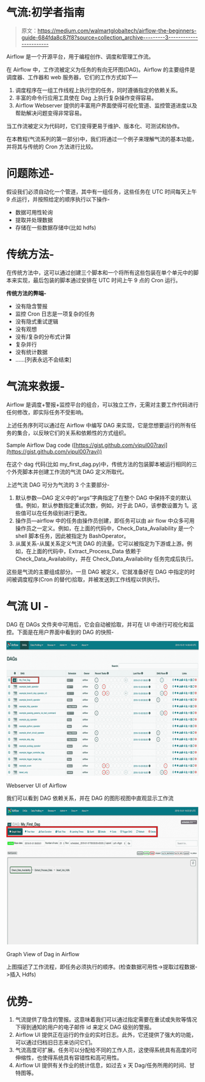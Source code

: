 # 气流:初学者指南

> 原文：<https://medium.com/walmartglobaltech/airflow-the-beginners-guide-684fda8c87f8?source=collection_archive---------3----------------------->

Airflow 是一个开源平台，用于编程创作、调度和管理工作流。

在 Airflow 中，工作流被定义为任务的有向无环图(DAG)。Airflow 的主要组件是调度器、工作器和 web 服务器，它们的工作方式如下—

1.  调度程序在一组工作线程上执行您的任务，同时遵循指定的依赖关系。
2.  丰富的命令行应用工具使在 Dag 上执行复杂操作变得容易。
3.  Airflow Webserver 提供的丰富用户界面使得可视化管道、监控管道进度以及帮助解决问题变得非常容易。

当工作流被定义为代码时，它们变得更易于维护、版本化、可测试和协作。

在本教程(气流系列的第一部分)中，我们将通过一个例子来理解气流的基本功能，并将其与传统的 Cron 方法进行比较。

# 问题陈述-

假设我们必须自动化一个管道，其中有一组任务，这些任务在 UTC 时间每天上午 9 点运行，并按照给定的顺序执行以下操作-

*   数据可用性轮询
*   提取并处理数据
*   存储在一些数据存储中(比如 hdfs)

# **传统方法-**

在传统方法中，这可以通过创建三个脚本和一个将所有这些包装在单个单元中的脚本来实现，最后包装的脚本通过安排在 UTC 时间上午 9 点的 Cron 运行。

**传统方法的弊端-**

*   没有隐含警报
*   监控 Cron 日志是一项复杂的任务
*   没有隐式重试逻辑
*   没有观想
*   没有/复杂的分布式计算
*   复杂并行
*   没有统计数据
*   ……[列表永远不会结束]

# **气流来救援-**

Airflow 是调度+警报+监控平台的组合，可以独立工作，无需对主要工作代码进行任何修改，即实际任务不受影响。

上述任务序列可以通过在 Airflow 中编写 DAG 来实现，它是您想要运行的所有任务的集合，以反映它们的关系和依赖性的方式组织。

Sample Airflow Dag code ([https://gist.github.com/vipul007ravi](https://gist.github.com/vipul007ravi))

在这个 dag 代码(比如 my_first_dag.py)中，传统方法的包装脚本被运行相同的三个外壳脚本并创建工作流的气流 DAG 定义所取代。

上述气流 DAG 可分为气流的 3 个主要部分-

1.  默认参数—DAG 定义中的“args”字典指定了在整个 DAG 中保持不变的默认值。例如，默认参数指定重试次数，例如，对于此 DAG，该参数设置为 1。这些值可以在任务级别进行更改。
2.  操作员—airflow 中的任务由操作员创建，即任务可以由 air flow 中众多可用操作员之一定义。例如，在上面的代码中，Check_Data_Availability 是一个 shell 脚本任务，因此被指定为 BashOperator。
3.  从属关系-从属关系定义气流 DAG 的流量。它可以被指定为下游或上游。例如，在上面的代码中，Extract_Process_Data 依赖于 Check_Data_Availability，并在 Check_Data_Availability 任务完成后执行。

这些是气流的主要组成部分。一旦 DAG 被定义，它就准备好在 DAG 中指定的时间被调度程序(Cron 的替代)拾取，并被发送到工作线程以供执行。

# **气流 UI -**

DAG 在 DAGs 文件夹中可用后，它会自动被拾取，并可在 UI 中进行可视化和监控。下面是在用户界面中看到的 DAG 的快照-

![](img/bb6905324d5f667a33156271d5db9f51.png)

Webserver UI of Airflow

我们可以看到 DAG 依赖关系，并在 DAG 的图形视图中直观显示工作流

![](img/6de43159f3d1f3ac094b7e68fdf35158.png)

Graph View of Dag in Airflow

上图描述了工作流程，即任务必须执行的顺序。(检查数据可用性->提取过程数据->插入 Hdfs)

# 优势-

1.  气流提供了隐含的警报。这意味着我们可以通过指定需要在重试或失败等情况下得到通知的用户的电子邮件 id 来定义 DAG 级别的警报。
2.  Airflow UI 提供正在运行的作业的实时日志。此外，它还提供了强大的功能，可以通过归档旧日志来访问它们。
3.  气流高度可扩展。任务可以分配给不同的工作人员，这使得系统具有高度的可伸缩性，也使得系统具有容错性和高可用性。
4.  Airflow UI 提供有关作业的统计信息，如过去 x 天 Dag/任务所用的时间、甘特图等。